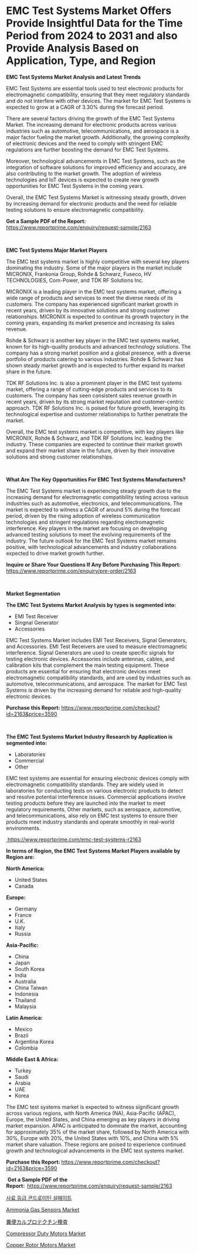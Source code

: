 <p><h1>EMC Test Systems Market Offers Provide Insightful Data for the Time Period from 2024 to 2031 and also Provide Analysis Based on Application, Type, and Region</h1></p><p><strong>EMC Test Systems Market Analysis and Latest Trends</strong></p>
<p><p>EMC Test Systems are essential tools used to test electronic products for electromagnetic compatibility, ensuring that they meet regulatory standards and do not interfere with other devices. The market for EMC Test Systems is expected to grow at a CAGR of 3.30% during the forecast period. </p><p>There are several factors driving the growth of the EMC Test Systems Market. The increasing demand for electronic products across various industries such as automotive, telecommunications, and aerospace is a major factor fueling the market growth. Additionally, the growing complexity of electronic devices and the need to comply with stringent EMC regulations are further boosting the demand for EMC Test Systems.</p><p>Moreover, technological advancements in EMC Test Systems, such as the integration of software solutions for improved efficiency and accuracy, are also contributing to the market growth. The adoption of wireless technologies and IoT devices is expected to create new growth opportunities for EMC Test Systems in the coming years.</p><p>Overall, the EMC Test Systems Market is witnessing steady growth, driven by increasing demand for electronic products and the need for reliable testing solutions to ensure electromagnetic compatibility.</p></p>
<p><strong>Get a Sample PDF of the Report:&nbsp;</strong> <a href="https://www.reportprime.com/enquiry/request-sample/2163">https://www.reportprime.com/enquiry/request-sample/2163</a></p>
<p>&nbsp;</p>
<p><strong>EMC Test Systems Major Market Players</strong></p>
<p><p>The EMC test systems market is highly competitive with several key players dominating the industry. Some of the major players in the market include MICRONIX, Frankonia Group, Rohde & Schwarz, Fuseco, HV TECHNOLOGIES, Com-Power, and TDK RF Solutions Inc.</p><p>MICRONIX is a leading player in the EMC test systems market, offering a wide range of products and services to meet the diverse needs of its customers. The company has experienced significant market growth in recent years, driven by its innovative solutions and strong customer relationships. MICRONIX is expected to continue its growth trajectory in the coming years, expanding its market presence and increasing its sales revenue.</p><p>Rohde & Schwarz is another key player in the EMC test systems market, known for its high-quality products and advanced technology solutions. The company has a strong market position and a global presence, with a diverse portfolio of products catering to various industries. Rohde & Schwarz has shown steady market growth and is expected to further expand its market share in the future.</p><p>TDK RF Solutions Inc. is also a prominent player in the EMC test systems market, offering a range of cutting-edge products and services to its customers. The company has seen consistent sales revenue growth in recent years, driven by its strong market reputation and customer-centric approach. TDK RF Solutions Inc. is poised for future growth, leveraging its technological expertise and customer relationships to further penetrate the market.</p><p>Overall, the EMC test systems market is competitive, with key players like MICRONIX, Rohde & Schwarz, and TDK RF Solutions Inc. leading the industry. These companies are expected to continue their market growth and expand their market share in the future, driven by their innovative solutions and strong customer relationships.</p></p>
<p>&nbsp;</p>
<p><strong>What Are The Key Opportunities For EMC Test Systems Manufacturers?</strong></p>
<p><p>The EMC Test Systems market is experiencing steady growth due to the increasing demand for electromagnetic compatibility testing across various industries such as automotive, electronics, and telecommunications. The market is expected to witness a CAGR of around 5% during the forecast period, driven by the rising adoption of wireless communication technologies and stringent regulations regarding electromagnetic interference. Key players in the market are focusing on developing advanced testing solutions to meet the evolving requirements of the industry. The future outlook for the EMC Test Systems market remains positive, with technological advancements and industry collaborations expected to drive market growth further.</p></p>
<p><strong>Inquire or Share Your Questions If Any Before Purchasing This Report:</strong> <a href="https://www.reportprime.com/enquiry/pre-order/2163">https://www.reportprime.com/enquiry/pre-order/2163</a></p>
<p>&nbsp;</p>
<p><strong>Market Segmentation</strong></p>
<p><strong>The EMC Test Systems Market Analysis by types is segmented into:</strong></p>
<p><ul><li>EMI Test Receiver</li><li>Singnal Generator</li><li>Accessories</li></ul></p>
<p><p>EMC Test Systems Market includes EMI Test Receivers, Signal Generators, and Accessories. EMI Test Receivers are used to measure electromagnetic interference. Signal Generators are used to create specific signals for testing electronic devices. Accessories include antennas, cables, and calibration kits that complement the main testing equipment. These products are essential for ensuring that electronic devices meet electromagnetic compatibility standards, and are used by industries such as automotive, telecommunications, and aerospace. The market for EMC Test Systems is driven by the increasing demand for reliable and high-quality electronic devices.</p></p>
<p><strong>Purchase this Report:&nbsp;</strong><a href="https://www.reportprime.com/checkout?id=2163&price=3590">https://www.reportprime.com/checkout?id=2163&price=3590</a></p>
<p>&nbsp;</p>
<p><strong>The EMC Test Systems Market Industry Research by Application is segmented into:</strong></p>
<p><ul><li>Laboratories</li><li>Commercial</li><li>Other</li></ul></p>
<p><p>EMC test systems are essential for ensuring electronic devices comply with electromagnetic compatibility standards. They are widely used in laboratories for conducting tests on various electronic products to detect and resolve potential interference issues. Commercial applications involve testing products before they are launched into the market to meet regulatory requirements. Other markets, such as aerospace, automotive, and telecommunications, also rely on EMC test systems to ensure their products meet industry standards and operate smoothly in real-world environments.</p></p>
<p><a href="https://www.reportprime.com/emc-test-systems-r2163">&nbsp;https://www.reportprime.com/emc-test-systems-r2163</a></p>
<p><strong>In terms of Region, the EMC Test Systems Market Players available by Region are:</strong></p>
<p>
    <p> <strong> North America: </strong>
        <ul>
            <li>United States</li>
            <li>Canada</li>
        </ul>
        </p> 
    <p> <strong> Europe: </strong>
        <ul>
            <li>Germany</li>
            <li>France</li>
            <li>U.K.</li>
            <li>Italy</li>
            <li>Russia</li>
        </ul>
        </p> 
    <p> <strong> Asia-Pacific: </strong>
        <ul>
            <li>China</li>
            <li>Japan</li>
            <li>South Korea</li>
            <li>India</li>
            <li>Australia</li>
            <li>China Taiwan</li>
            <li>Indonesia</li>
            <li>Thailand</li>
            <li>Malaysia</li>
        </ul>
        </p> 
    <p> <strong> Latin America: </strong>
        <ul>
            <li>Mexico</li>
            <li>Brazil</li>
            <li>Argentina Korea</li>
            <li>Colombia</li>
        </ul>
        </p> 
    <p> <strong> Middle East & Africa: </strong>
        <ul>
            <li>Turkey</li>
            <li>Saudi</li>
            <li>Arabia</li>
            <li>UAE</li>
            <li>Korea</li>
        </ul>
    </p>
    </p>
<p><p>The EMC test systems market is expected to witness significant growth across various regions, with North America (NA), Asia-Pacific (APAC), Europe, the United States, and China emerging as key players in driving market expansion. APAC is anticipated to dominate the market, accounting for approximately 35% of the market share, followed by North America with 30%, Europe with 20%, the United States with 10%, and China with 5% market share valuation. These regions are poised to experience continued growth and technological advancements in the EMC test systems market.</p></p>
<p><strong>Purchase this Report: </strong><a href="https://www.reportprime.com/checkout?id=2163&price=3590">https://www.reportprime.com/checkout?id=2163&price=3590</a></p>
<p>&nbsp;<strong>Get a Sample PDF of the Report:&nbsp;&nbsp;</strong><a href="https://www.reportprime.com/enquiry/request-sample/2163">https://www.reportprime.com/enquiry/request-sample/2163</a></p>
<p><strong></strong></p>
<p><p><a href="https://github.com/mofijurk071/Market-Research-Report-List-2/blob/main/1662257102732.md">사료 등급 콘드로이틴 설페이트</a></p><p><a href="https://github.com/ChiragRP21/Market-Research-Report-List-6/blob/main/ammonia-gas-sensors-market.md">Ammonia Gas Sensors Market</a></p><p><a href="https://medium.com/@vedakuvlis2023/%E3%82%B0%E3%83%AD%E3%83%BC%E3%83%90%E3%83%AB%E4%BE%BF%E5%99%A8%E3%82%AB%E3%83%AB%E3%83%97%E3%83%AD%E3%83%86%E3%82%AF%E3%83%81%E3%83%B3%E6%A4%9C%E6%9F%BB%E5%B8%82%E5%A0%B4%E3%81%AF-2024%E5%B9%B4%E3%81%8B%E3%82%892031%E5%B9%B4%E3%81%BE%E3%81%A7%E3%81%AE%E6%9C%9F%E9%96%93%E3%81%AB-%E5%B9%B4%E5%B9%B3%E5%9D%875-1-%E3%81%AEcagr%E3%81%A7%E6%88%90%E9%95%B7%E3%81%99%E3%82%8B%E8%A6%8B%E8%BE%BC%E3%81%BF%E3%81%A7%E3%81%99-ce9664753c01">糞便カルプロテクチン検査</a></p><p><a href="https://github.com/cecuraprangm/Market-Research-Report-List-4/blob/main/compressor-duty-motors-market.md">Compressor Duty Motors Market</a></p><p><a href="https://github.com/fiixsa/Market-Research-Report-List-4/blob/main/copper-rotor-motors-market.md">Copper Rotor Motors Market</a></p></p>